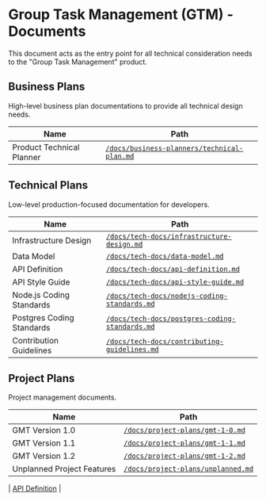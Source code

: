 # Group Task Management (GTM) - Documents

This document acts as the entry point for all technical consideration needs to the "Group Task Management" product.

## Business Plans

High-level business plan documentations to provide all technical design needs.

| Name                      | Path                                                                                     |
| ------------------------- | ---------------------------------------------------------------------------------------- |
| Product Technical Planner | [`/docs/business-planners/technical-plan.md`](/docs/business-planners/technical-plan.md) |

## Technical Plans

Low-level production-focused documentation for developers.

| Name                      | Path                                                                                           |
| ------------------------- | ---------------------------------------------------------------------------------------------- |
| Infrastructure Design     | [`/docs/tech-docs/infrastructure-design.md`](/docs/tech-docs/infrastructure-design.md)         |
| Data Model                | [`/docs/tech-docs/data-model.md`](/docs/tech-docs/data-model.md)                               |
| API Definition            | [`/docs/tech-docs/api-definition.md`](/docs/tech-docs/api-definition.md)                       |
| API Style Guide           | [`/docs/tech-docs/api-style-guide.md`](/docs/tech-docs/api-style-guide.md)                     |
| Node.js Coding Standards  | [`/docs/tech-docs/nodejs-coding-standards.md`](/docs/tech-docs/nodejs-coding-standards.md)     |
| Postgres Coding Standards | [`/docs/tech-docs/postgres-coding-standards.md`](/docs/tech-docs/postgres-coding-standards.md) |
| Contribution Guidelines   | [`/docs/tech-docs/contributing-guidelines.md`](/docs/tech-docs/contributing-guidelines.md)     |

## Project Plans

Project management documents.

| Name                       | Path                                                                   |
| -------------------------- | ---------------------------------------------------------------------- |
| GMT Version 1.0            | [`/docs/project-plans/gmt-1-0.md`](/docs/project-plans/gmt-1-0.md)     |
| GMT Version 1.1            | [`/docs/project-plans/gmt-1-1.md`](/docs/project-plans/gmt-1-1.md)     |
| GMT Version 1.2            | [`/docs/project-plans/gmt-1-2.md`](/docs/project-plans/gmt-1-2.md)     |
| Unplanned Project Features | [`/docs/project-plans/unplanned.md`](/docs/project-plans/unplanned.md) |



| [API Definition](/docs/tech-docs/api-definition.md) |